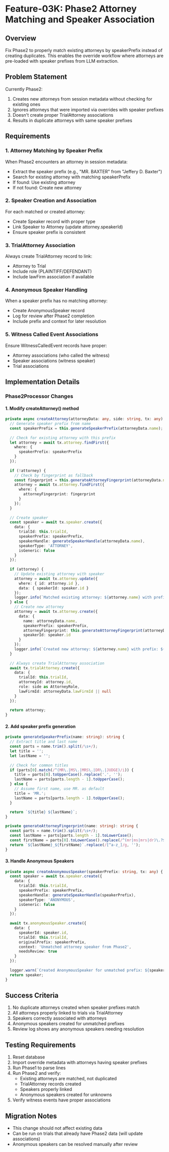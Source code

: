 # Feature-03K: Phase2 Attorney Matching and Speaker Association

## Overview
Fix Phase2 to properly match existing attorneys by speakerPrefix instead of creating duplicates. This enables the override workflow where attorneys are pre-loaded with speaker prefixes from LLM extraction.

## Problem Statement
Currently Phase2:
1. Creates new attorneys from session metadata without checking for existing ones
2. Ignores attorneys that were imported via overrides with speaker prefixes
3. Doesn't create proper TrialAttorney associations
4. Results in duplicate attorneys with same speaker prefixes

## Requirements

### 1. Attorney Matching by Speaker Prefix
When Phase2 encounters an attorney in session metadata:
- Extract the speaker prefix (e.g., "MR. BAXTER" from "Jeffery D. Baxter")
- Search for existing attorney with matching speakerPrefix
- If found: Use existing attorney
- If not found: Create new attorney

### 2. Speaker Creation and Association
For each matched or created attorney:
- Create Speaker record with proper type
- Link Speaker to Attorney (update attorney.speakerId)
- Ensure speaker prefix is consistent

### 3. TrialAttorney Association
Always create TrialAttorney record to link:
- Attorney to Trial
- Include role (PLAINTIFF/DEFENDANT)
- Include lawFirm association if available

### 4. Anonymous Speaker Handling
When a speaker prefix has no matching attorney:
- Create AnonymousSpeaker record
- Log for review after Phase2 completion
- Include prefix and context for later resolution

### 5. Witness Called Event Associations
Ensure WitnessCalledEvent records have proper:
- Attorney associations (who called the witness)
- Speaker associations (witness speaker)
- Trial associations

## Implementation Details

### Phase2Processor Changes

#### 1. Modify createAttorney() method
```typescript
private async createAttorney(attorneyData: any, side: string, tx: any) {
  // Generate speaker prefix from name
  const speakerPrefix = this.generateSpeakerPrefix(attorneyData.name);
  
  // Check for existing attorney with this prefix
  let attorney = await tx.attorney.findFirst({
    where: { 
      speakerPrefix: speakerPrefix 
    }
  });
  
  if (!attorney) {
    // Check by fingerprint as fallback
    const fingerprint = this.generateAttorneyFingerprint(attorneyData.name);
    attorney = await tx.attorney.findFirst({
      where: { 
        attorneyFingerprint: fingerprint 
      }
    });
  }
  
  // Create speaker
  const speaker = await tx.speaker.create({
    data: {
      trialId: this.trialId,
      speakerPrefix: speakerPrefix,
      speakerHandle: generateSpeakerHandle(attorneyData.name),
      speakerType: 'ATTORNEY',
      isGeneric: false
    }
  });
  
  if (attorney) {
    // Update existing attorney with speaker
    attorney = await tx.attorney.update({
      where: { id: attorney.id },
      data: { speakerId: speaker.id }
    });
    logger.info(`Matched existing attorney: ${attorney.name} with prefix: ${speakerPrefix}`);
  } else {
    // Create new attorney
    attorney = await tx.attorney.create({
      data: {
        name: attorneyData.name,
        speakerPrefix: speakerPrefix,
        attorneyFingerprint: this.generateAttorneyFingerprint(attorneyData.name),
        speakerId: speaker.id
      }
    });
    logger.info(`Created new attorney: ${attorney.name} with prefix: ${speakerPrefix}`);
  }
  
  // Always create TrialAttorney association
  await tx.trialAttorney.create({
    data: {
      trialId: this.trialId,
      attorneyId: attorney.id,
      role: side as AttorneyRole,
      lawFirmId: attorneyData.lawFirmId || null
    }
  });
  
  return attorney;
}
```

#### 2. Add speaker prefix generation
```typescript
private generateSpeakerPrefix(name: string): string {
  // Extract title and last name
  const parts = name.trim().split(/\s+/);
  let title = '';
  let lastName = '';
  
  // Check for common titles
  if (parts[0].match(/^(MR\.|MS\.|MRS\.|DR\.|JUDGE)/i)) {
    title = parts[0].toUpperCase().replace('.', '');
    lastName = parts[parts.length - 1].toUpperCase();
  } else {
    // Assume first name, use MR. as default
    title = 'MR.';
    lastName = parts[parts.length - 1].toUpperCase();
  }
  
  return `${title} ${lastName}`;
}

private generateAttorneyFingerprint(name: string): string {
  const parts = name.trim().split(/\s+/);
  const lastName = parts[parts.length - 1].toLowerCase();
  const firstName = parts[0].toLowerCase().replace(/^(mr|ms|mrs|dr)\.?$/i, '');
  return `${lastName}_${firstName}`.replace(/[^a-z_]/g, '');
}
```

#### 3. Handle Anonymous Speakers
```typescript
private async createAnonymousSpeaker(speakerPrefix: string, tx: any) {
  const speaker = await tx.speaker.create({
    data: {
      trialId: this.trialId,
      speakerPrefix: speakerPrefix,
      speakerHandle: generateSpeakerHandle(speakerPrefix),
      speakerType: 'ANONYMOUS',
      isGeneric: false
    }
  });
  
  await tx.anonymousSpeaker.create({
    data: {
      speakerId: speaker.id,
      trialId: this.trialId,
      originalPrefix: speakerPrefix,
      context: 'Unmatched attorney speaker from Phase2',
      needsReview: true
    }
  });
  
  logger.warn(`Created AnonymousSpeaker for unmatched prefix: ${speakerPrefix}`);
  return speaker;
}
```

## Success Criteria
1. No duplicate attorneys created when speaker prefixes match
2. All attorneys properly linked to trials via TrialAttorney
3. Speakers correctly associated with attorneys
4. Anonymous speakers created for unmatched prefixes
5. Review log shows any anonymous speakers needing resolution

## Testing Requirements
1. Reset database
2. Import override metadata with attorneys having speaker prefixes
3. Run Phase1 to parse lines
4. Run Phase2 and verify:
   - Existing attorneys are matched, not duplicated
   - TrialAttorney records created
   - Speakers properly linked
   - Anonymous speakers created for unknowns
5. Verify witness events have proper associations

## Migration Notes
- This change should not affect existing data
- Can be run on trials that already have Phase2 data (will update associations)
- Anonymous speakers can be resolved manually after review
